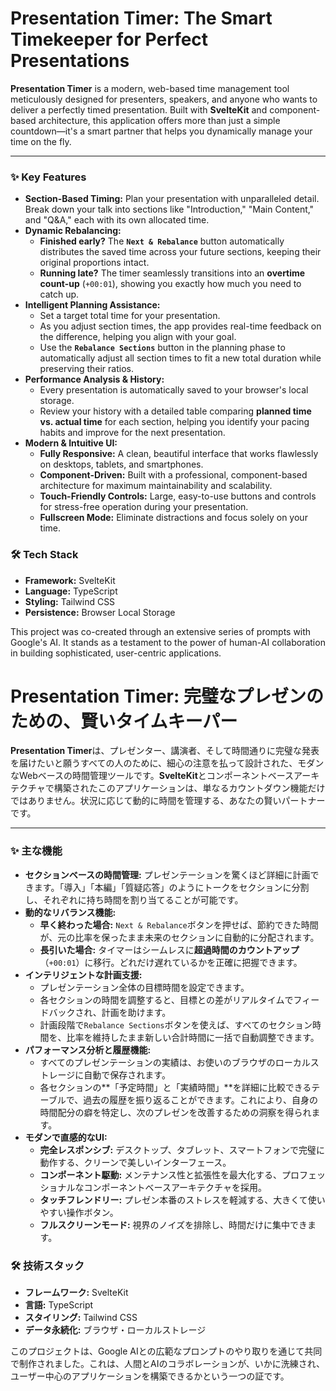 # Presentation Timer: The Smart Timekeeper for Perfect Presentations

**Presentation Timer** is a modern, web-based time management tool meticulously designed for presenters, speakers, and anyone who wants to deliver a perfectly timed presentation. Built with **SvelteKit** and component-based architecture, this application offers more than just a simple countdown—it's a smart partner that helps you dynamically manage your time on the fly.

---

### ✨ Key Features

*   **Section-Based Timing:** Plan your presentation with unparalleled detail. Break down your talk into sections like "Introduction," "Main Content," and "Q&A," each with its own allocated time.
*   **Dynamic Rebalancing:**
    *   **Finished early?** The **`Next & Rebalance`** button automatically distributes the saved time across your future sections, keeping their original proportions intact.
    *   **Running late?** The timer seamlessly transitions into an **overtime count-up** (`+00:01`), showing you exactly how much you need to catch up.
*   **Intelligent Planning Assistance:**
    *   Set a target total time for your presentation.
    *   As you adjust section times, the app provides real-time feedback on the difference, helping you align with your goal.
    *   Use the **`Rebalance Sections`** button in the planning phase to automatically adjust all section times to fit a new total duration while preserving their ratios.
*   **Performance Analysis & History:**
    *   Every presentation is automatically saved to your browser's local storage.
    *   Review your history with a detailed table comparing **planned time vs. actual time** for each section, helping you identify your pacing habits and improve for the next presentation.
*   **Modern & Intuitive UI:**
    *   **Fully Responsive:** A clean, beautiful interface that works flawlessly on desktops, tablets, and smartphones.
    *   **Component-Driven:** Built with a professional, component-based architecture for maximum maintainability and scalability.
    *   **Touch-Friendly Controls:** Large, easy-to-use buttons and controls for stress-free operation during your presentation.
    *   **Fullscreen Mode:** Eliminate distractions and focus solely on your time.

### 🛠️ Tech Stack

*   **Framework:** SvelteKit
*   **Language:** TypeScript
*   **Styling:** Tailwind CSS
*   **Persistence:** Browser Local Storage

This project was co-created through an extensive series of prompts with Google's AI. It stands as a testament to the power of human-AI collaboration in building sophisticated, user-centric applications.


# Presentation Timer: 完璧なプレゼンのための、賢いタイムキーパー

**Presentation Timer**は、プレゼンター、講演者、そして時間通りに完璧な発表を届けたいと願うすべての人のために、細心の注意を払って設計された、モダンなWebベースの時間管理ツールです。**SvelteKit**とコンポーネントベースアーキテクチャで構築されたこのアプリケーションは、単なるカウントダウン機能だけではありません。状況に応じて動的に時間を管理する、あなたの賢いパートナーです。

---

### ✨ 主な機能

*   **セクションベースの時間管理:**
    プレゼンテーションを驚くほど詳細に計画できます。「導入」「本編」「質疑応答」のようにトークをセクションに分割し、それぞれに持ち時間を割り当てることが可能です。
*   **動的なリバランス機能:**
    *   **早く終わった場合:** `Next & Rebalance`ボタンを押せば、節約できた時間が、元の比率を保ったまま未来のセクションに自動的に分配されます。
    *   **長引いた場合:** タイマーはシームレスに**超過時間のカウントアップ**（`+00:01`）に移行。どれだけ遅れているかを正確に把握できます。
*   **インテリジェントな計画支援:**
    *   プレゼンテーション全体の目標時間を設定できます。
    *   各セクションの時間を調整すると、目標との差がリアルタイムでフィードバックされ、計画を助けます。
    *   計画段階で`Rebalance Sections`ボタンを使えば、すべてのセクション時間を、比率を維持したまま新しい合計時間に一括で自動調整できます。
*   **パフォーマンス分析と履歴機能:**
    *   すべてのプレゼンテーションの実績は、お使いのブラウザのローカルストレージに自動で保存されます。
    *   各セクションの**「予定時間」と「実績時間」**を詳細に比較できるテーブルで、過去の履歴を振り返ることができます。これにより、自身の時間配分の癖を特定し、次のプレゼンを改善するための洞察を得られます。
*   **モダンで直感的なUI:**
    *   **完全レスポンシブ:** デスクトップ、タブレット、スマートフォンで完璧に動作する、クリーンで美しいインターフェース。
    *   **コンポーネント駆動:** メンテナンス性と拡張性を最大化する、プロフェッショナルなコンポーネントベースアーキテクチャを採用。
    *   **タッチフレンドリー:** プレゼン本番のストレスを軽減する、大きくて使いやすい操作ボタン。
    *   **フルスクリーンモード:** 視界のノイズを排除し、時間だけに集中できます。

### 🛠️ 技術スタック

*   **フレームワーク:** SvelteKit
*   **言語:** TypeScript
*   **スタイリング:** Tailwind CSS
*   **データ永続化:** ブラウザ・ローカルストレージ

このプロジェクトは、Google AIとの広範なプロンプトのやり取りを通じて共同で制作されました。これは、人間とAIのコラボレーションが、いかに洗練され、ユーザー中心のアプリケーションを構築できるかという一つの証です。
